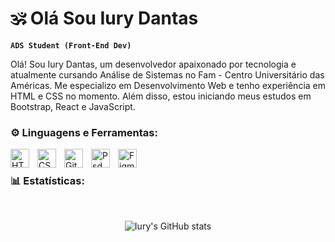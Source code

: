# 🕉️ Olá Sou Iury Dantas

**`ADS Student (Front-End Dev)`**

Olá! Sou Iury Dantas, um desenvolvedor apaixonado por tecnologia e atualmente cursando Análise de Sistemas no Fam - Centro Universitário das Américas. Me especializo em Desenvolvimento Web e tenho experiência em HTML e CSS no momento. Além disso, estou iniciando meus estudos em Bootstrap, React e JavaScript.

### ⚙️ Linguagens e Ferramentas:

<img align="left" alt="HTML" width="30px" style="padding-right:10px;" src="https://cdn.jsdelivr.net/gh/devicons/devicon/icons/html5/html5-plain.svg" />
<img align="left" alt="CSS" width="30px" style="padding-right:10px;" src="https://cdn.jsdelivr.net/gh/devicons/devicon/icons/css3/css3-plain.svg" />
<img align="left" alt="GitHub" width="30px" style="padding-right:10px;" src="https://cdn.jsdelivr.net/gh/devicons/devicon/icons/github/github-original.svg" />
<img align="left" alt="Psd" width="30px" style="padding-right:10px;" src="https://cdn.jsdelivr.net/gh/devicons/devicon/icons/photoshop/photoshop-plain.svg" />
<img align="left" alt="Figma" width="30px" style="padding-right:10px;" src="https://cdn.jsdelivr.net/gh/devicons/devicon/icons/figma/figma-original.svg" />
<!--
<img align="left" alt="Bootstrap" width="30px" style="padding-right:10px;" src="https://cdn.jsdelivr.net/gh/devicons/devicon/icons/bootstrap/bootstrap-original.svg" />
<img align="left" alt="JavaScript" width="30px" style="padding-right:10px;" src="https://cdn.jsdelivr.net/gh/devicons/devicon/icons/javascript/javascript-plain.svg" />
<img align="left" alt="React" width="30px" style="padding-right:10px;" src="https://cdn.jsdelivr.net/gh/devicons/devicon/icons/react/react-original.svg" />
<img align="left" alt="NodeJS" width="30px" style="padding-right:10px;" src="https://cdn.jsdelivr.net/gh/devicons/devicon/icons/nodejs/nodejs-original.svg" />
<img align="left" alt="Git" width="30px" style="padding-right:10px;" src="https://cdn.jsdelivr.net/gh/devicons/devicon/icons/git/git-original.svg" />
-->
<br />

### 📊 Estatísticas:
<br/>

<div align="center">

![Iury's GitHub stats](https://streak-stats.demolab.com?user=iu-dantas&theme=outrun&border_radius=30&locale=pt_BR&date_format=M%20j%5B%2C%20Y%5D&mode=weekly&card_width=500)
</div>
<!--[![GitHub Streak](https://streak-stats.demolab.com?user=iu-dantas&theme=outrun&border_radius=30&locale=pt_BR&date_format=M%20j%5B%2C%20Y%5D&mode=weekly&card_width=500)](https://git.io/streak-stats)-->
